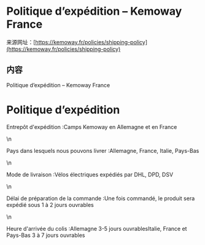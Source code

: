 # Politique d’expédition – Kemoway France

来源网址：[https://kemoway.fr/policies/shipping-policy](https://kemoway.fr/policies/shipping-policy)

## 内容

<link rel="stylesheet" href="/assets/css/markdown.css">

Politique d’expédition – Kemoway France

# Politique d’expédition

Entrepôt d'expédition :Camps Kemoway en Allemagne et en France

\n

Pays dans lesquels nous pouvons livrer :Allemagne, France, Italie, Pays-Bas

\n

Mode de livraison :Vélos électriques expédiés par DHL, DPD, DSV

\n

Délai de préparation de la commande :Une fois commandé, le produit sera expédié sous 1 à 2 jours ouvrables

\n

Heure d'arrivée du colis :Allemagne 3-5 jours ouvrablesItalie, France et Pays-Bas 3 à 7 jours ouvrables
